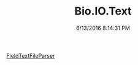 ﻿---
title: Bio.IO.Text
date: 6/13/2016 8:14:31 PM
---

[FieldTextFileParser](T-Bio.IO.Text.FieldTextFileParser.html)

